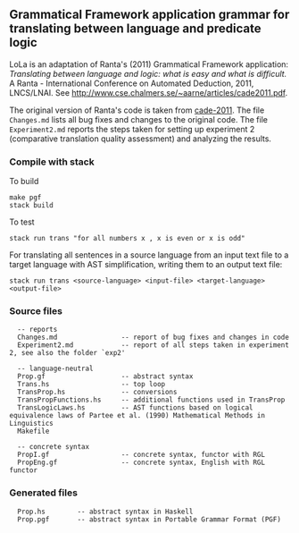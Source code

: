## Grammatical Framework application grammar for translating between language and predicate logic

LoLa is an adaptation of Ranta's (2011) Grammatical Framework application:
_Translating between language and logic: what is easy and what is difficult._
A Ranta - International Conference on Automated Deduction, 2011, LNCS/LNAI. See http://www.cse.chalmers.se/~aarne/articles/cade2011.pdf.

The original version of Ranta's code is taken from [cade-2011](https://github.com/GrammaticalFramework/gf-contrib/tree/master/cade-2011). The file `Changes.md` lists all bug fixes and changes to the original code. The file `Experiment2.md` reports the steps taken for setting up experiment 2 (comparative translation quality assessment) and analyzing the results.

### Compile with stack

To build

    make pgf
    stack build

To test

    stack run trans "for all numbers x , x is even or x is odd"

For translating all sentences in a source language from an input text file to a target language with AST simplification, writing them to an output text file:

    stack run trans <source-language> <input-file> <target-language> <output-file>
    

### Source files

```
  -- reports
  Changes.md                -- report of bug fixes and changes in code
  Experiment2.md            -- report of all steps taken in experiment 2, see also the folder `exp2'
  
  -- language-neutral
  Prop.gf                   -- abstract syntax
  Trans.hs                  -- top loop
  TransProp.hs              -- conversions
  TransPropFunctions.hs     -- additional functions used in TransProp
  TransLogicLaws.hs         -- AST functions based on logical equivalence laws of Partee et al. (1990) Mathematical Methods in Linguistics
  Makefile

  -- concrete syntax
  PropI.gf                  -- concrete syntax, functor with RGL
  PropEng.gf                -- concrete syntax, English with RGL functor

```

### Generated files

```
  Prop.hs        -- abstract syntax in Haskell
  Prop.pgf       -- abstract syntax in Portable Grammar Format (PGF)

```
